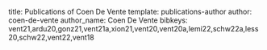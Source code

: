 title: Publications of Coen De Vente
template: publications-author
author: coen-de-vente
author_name: Coen De Vente
bibkeys: vent21,ardu20,gonz21,vent21a,xion21,vent20,vent20a,lemi22,schw22a,less20,schw22,vent22,vent18